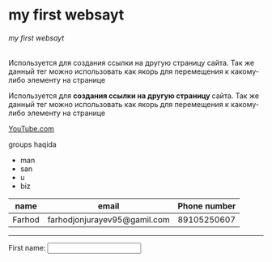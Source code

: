 <Doctype html/>
<html>
  <head>
     <title>'my first websayt' </title>
  </head>
   <body>
    <h1>my first websayt </h1>
    <h6>my first websayt </h6>
    <p>Используется для создания ссылки на другую страницу сайта. Так же данный тег можно использовать как якорь для перемещения к какому-либо элементу на странице</p>
    <p>Используется для <strong>создания ссылки на другую страницу </strong>сайта. Так же данный тег можно использовать как якорь для перемещения к какому-либо элементу на странице</p>
    <a href='https://youtu.be.com'target='_blank'>YouTube.com </a>

    
  <p>groups haqida </p>
     <ul>
     <li>man</li>
     <li>san</li>
     <li>u</li>
     <li>biz</li>
     </ul>
   <!--  <ol> 
     <li>man</li>
     <li>san</li>
     <li>u</li>
     <li>biz</li>
    </ol>  -->
   <table>
     <thaed>
      <tr>
      <th>name</th>
       <th>email</th>
      <th>Phone number</th>
      </tr>
     </thaed>
       <tbody>
        <tr> 
        <td>Farhod </td>
        <td>farhodjonjurayev95@gamil.com </td>
        <td>89105250607</td>
        </tr>
       </tbody> 
     </table>
 <!--  <from action='email.php'>  -->
      <hr>
      <form>
       <label for="fname">
     First name:
       <input type="text">
       </label>
      </form>
 

  </body>
</html>
